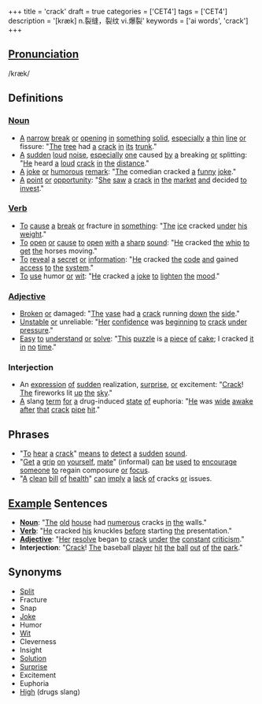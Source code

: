 +++
title = 'crack'
draft = true
categories = ['CET4']
tags = ['CET4']
description = '[kræk] n.裂缝，裂纹 vi.爆裂'
keywords = ['ai words', 'crack']
+++

## [Pronunciation](/en/post/pronunciation/)
/kræk/

## Definitions
### [Noun](/en/post/noun/)
- [A](/en/post/a/) [narrow](/en/post/narrow/) [break](/en/post/break/) [or](/en/post/or/) [opening](/en/post/opening/) [in](/en/post/in/) [something](/en/post/something/) [solid](/en/post/solid/), [especially](/en/post/especially/) [a](/en/post/a/) [thin](/en/post/thin/) [line](/en/post/line/) [or](/en/post/or/) fissure: "[The](/en/post/the/) [tree](/en/post/tree/) had [a](/en/post/a/) [crack](/en/post/crack/) [in](/en/post/in/) [its](/en/post/its/) [trunk](/en/post/trunk/)."
- [A](/en/post/a/) [sudden](/en/post/sudden/) [loud](/en/post/loud/) [noise](/en/post/noise/), [especially](/en/post/especially/) [one](/en/post/one/) caused [by](/en/post/by/) [a](/en/post/a/) breaking [or](/en/post/or/) splitting: "[He](/en/post/he/) heard [a](/en/post/a/) [loud](/en/post/loud/) [crack](/en/post/crack/) [in](/en/post/in/) [the](/en/post/the/) [distance](/en/post/distance/)."
- [A](/en/post/a/) [joke](/en/post/joke/) [or](/en/post/or/) [humorous](/en/post/humorous/) [remark](/en/post/remark/): "[The](/en/post/the/) comedian cracked [a](/en/post/a/) [funny](/en/post/funny/) [joke](/en/post/joke/)."
- [A](/en/post/a/) [point](/en/post/point/) [or](/en/post/or/) [opportunity](/en/post/opportunity/): "[She](/en/post/she/) [saw](/en/post/saw/) [a](/en/post/a/) [crack](/en/post/crack/) [in](/en/post/in/) [the](/en/post/the/) [market](/en/post/market/) [and](/en/post/and/) decided [to](/en/post/to/) [invest](/en/post/invest/)."

### [Verb](/en/post/verb/)
- [To](/en/post/to/) [cause](/en/post/cause/) [a](/en/post/a/) [break](/en/post/break/) [or](/en/post/or/) fracture [in](/en/post/in/) [something](/en/post/something/): "[The](/en/post/the/) [ice](/en/post/ice/) cracked [under](/en/post/under/) [his](/en/post/his/) [weight](/en/post/weight/)."
- [To](/en/post/to/) [open](/en/post/open/) [or](/en/post/or/) [cause](/en/post/cause/) [to](/en/post/to/) [open](/en/post/open/) [with](/en/post/with/) [a](/en/post/a/) [sharp](/en/post/sharp/) [sound](/en/post/sound/): "[He](/en/post/he/) cracked [the](/en/post/the/) [whip](/en/post/whip/) [to](/en/post/to/) [get](/en/post/get/) [the](/en/post/the/) horses moving."
- [To](/en/post/to/) [reveal](/en/post/reveal/) [a](/en/post/a/) [secret](/en/post/secret/) [or](/en/post/or/) [information](/en/post/information/): "[He](/en/post/he/) cracked [the](/en/post/the/) [code](/en/post/code/) [and](/en/post/and/) gained [access](/en/post/access/) [to](/en/post/to/) [the](/en/post/the/) [system](/en/post/system/)."
- [To](/en/post/to/) [use](/en/post/use/) humor [or](/en/post/or/) [wit](/en/post/wit/): "[He](/en/post/he/) cracked [a](/en/post/a/) [joke](/en/post/joke/) [to](/en/post/to/) [lighten](/en/post/lighten/) [the](/en/post/the/) [mood](/en/post/mood/)."

### [Adjective](/en/post/adjective/)
- [Broken](/en/post/broken/) [or](/en/post/or/) damaged: "[The](/en/post/the/) [vase](/en/post/vase/) had [a](/en/post/a/) [crack](/en/post/crack/) running [down](/en/post/down/) [the](/en/post/the/) [side](/en/post/side/)."
- [Unstable](/en/post/unstable/) [or](/en/post/or/) unreliable: "[Her](/en/post/her/) [confidence](/en/post/confidence/) was [beginning](/en/post/beginning/) [to](/en/post/to/) [crack](/en/post/crack/) [under](/en/post/under/) [pressure](/en/post/pressure/)."
- [Easy](/en/post/easy/) [to](/en/post/to/) [understand](/en/post/understand/) [or](/en/post/or/) [solve](/en/post/solve/): "[This](/en/post/this/) [puzzle](/en/post/puzzle/) is [a](/en/post/a/) [piece](/en/post/piece/) [of](/en/post/of/) [cake](/en/post/cake/); I cracked [it](/en/post/it/) [in](/en/post/in/) [no](/en/post/no/) [time](/en/post/time/)."

### Interjection
- An [expression](/en/post/expression/) [of](/en/post/of/) [sudden](/en/post/sudden/) realization, [surprise](/en/post/surprise/), [or](/en/post/or/) excitement: "[Crack](/en/post/crack/)! [The](/en/post/the/) fireworks lit [up](/en/post/up/) [the](/en/post/the/) [sky](/en/post/sky/)."
- [A](/en/post/a/) slang [term](/en/post/term/) [for](/en/post/for/) [a](/en/post/a/) drug-induced [state](/en/post/state/) [of](/en/post/of/) euphoria: "[He](/en/post/he/) was [wide](/en/post/wide/) [awake](/en/post/awake/) [after](/en/post/after/) [that](/en/post/that/) [crack](/en/post/crack/) [pipe](/en/post/pipe/) [hit](/en/post/hit/)."

## Phrases
- "[To](/en/post/to/) [hear](/en/post/hear/) [a](/en/post/a/) [crack](/en/post/crack/)" [means](/en/post/means/) [to](/en/post/to/) [detect](/en/post/detect/) [a](/en/post/a/) [sudden](/en/post/sudden/) [sound](/en/post/sound/).
- "[Get](/en/post/get/) [a](/en/post/a/) [grip](/en/post/grip/) [on](/en/post/on/) [yourself](/en/post/yourself/), [mate](/en/post/mate/)" (informal) [can](/en/post/can/) [be](/en/post/be/) [used](/en/post/used/) [to](/en/post/to/) [encourage](/en/post/encourage/) [someone](/en/post/someone/) [to](/en/post/to/) regain composure [or](/en/post/or/) [focus](/en/post/focus/).
- "[A](/en/post/a/) [clean](/en/post/clean/) [bill](/en/post/bill/) [of](/en/post/of/) [health](/en/post/health/)" [can](/en/post/can/) [imply](/en/post/imply/) [a](/en/post/a/) [lack](/en/post/lack/) [of](/en/post/of/) cracks [or](/en/post/or/) issues.

## [Example](/en/post/example/) Sentences
- **[Noun](/en/post/noun/)**: "[The](/en/post/the/) [old](/en/post/old/) [house](/en/post/house/) had [numerous](/en/post/numerous/) cracks [in](/en/post/in/) [the](/en/post/the/) walls."
- **[Verb](/en/post/verb/)**: "[He](/en/post/he/) cracked [his](/en/post/his/) knuckles [before](/en/post/before/) starting [the](/en/post/the/) presentation."
- **[Adjective](/en/post/adjective/)**: "[Her](/en/post/her/) [resolve](/en/post/resolve/) began [to](/en/post/to/) [crack](/en/post/crack/) [under](/en/post/under/) [the](/en/post/the/) [constant](/en/post/constant/) [criticism](/en/post/criticism/)."
- **Interjection**: "[Crack](/en/post/crack/)! [The](/en/post/the/) baseball [player](/en/post/player/) [hit](/en/post/hit/) [the](/en/post/the/) [ball](/en/post/ball/) [out](/en/post/out/) [of](/en/post/of/) [the](/en/post/the/) [park](/en/post/park/)."

## Synonyms
- [Split](/en/post/split/)
- Fracture
- Snap
- [Joke](/en/post/joke/)
- Humor
- [Wit](/en/post/wit/)
- Cleverness
- Insight
- [Solution](/en/post/solution/)
- [Surprise](/en/post/surprise/)
- Excitement
- Euphoria
- [High](/en/post/high/) (drugs slang)
